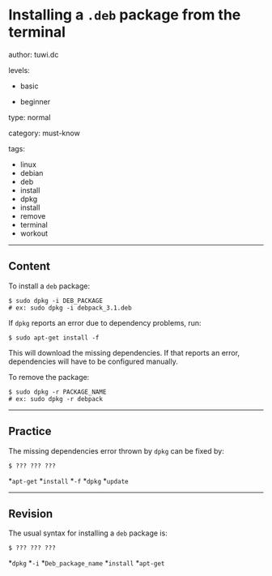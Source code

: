 # Installing a `.deb` package from the terminal
author: tuwi.dc

levels:

  - basic

  - beginner

type: normal

category: must-know

tags:
  - linux
  - debian
  - deb
  - install
  - dpkg
  - install
  - remove
  - terminal
  - workout


---
## Content

To install a `deb` package:
```
$ sudo dpkg -i DEB_PACKAGE
# ex: sudo dpkg -i debpack_3.1.deb
```
If `dpkg` reports an error due to dependency problems, run: 
```
$ sudo apt-get install -f
```
This will download the missing dependencies. If that reports an error, dependencies will have to be configured manually.

To remove the package:

```
$ sudo dpkg -r PACKAGE_NAME
# ex: sudo dpkg -r debpack
```

---
## Practice

The missing dependencies error thrown by `dpkg` can be fixed by:
```
$ ??? ??? ??? 
```
*`apt-get`
*`install` 
*`-f`
*`dpkg`
*`update`

---
## Revision

The usual syntax for installing a `deb` package is:
```
$ ??? ??? ???
```
*`dpkg`
*`-i`
*`Deb_package_name`
*`install`
*`apt-get`